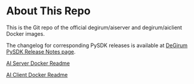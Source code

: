 # About This Repo

This is the Git repo of the official degirum/aiserver and degirum/aiclient Docker images.

The changelog for corresponding PySDK releases is available at [DeGirum PySDK Release Notes page](https://degirum.github.io/releasenotes/index.html).

[AI Server Docker Readme](./aiserver/README.md)

[AI Client Docker Readme](./aiclient/README.md)

